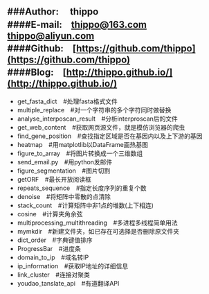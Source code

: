 ###Author: 　**thippo**   
####E-mail:　[thippo@163.com](mailto:thippo@163.com)　[thippo@aliyun.com](mailto:thippo@aliyun.com)   
####Github:　[https://github.com/thippo](https://github.com/thippo)   
####Blog:　[http://thippo.github.io/](http://thippo.github.io/)   
---

 - get_fasta_dict　#处理fasta格式文件
 - multiple_replace　#对一个字符串的多个字符同时做替换
 - analyse_interposcan_result　#分析interproscan后的文件
 - get_web_content　#获取网页源文件，就是模仿浏览器的爬虫
 - find_gene_position　#查找指定区域是否在基因内以及上下游的基因
 - heatmap　#用matplotlib以DataFrame画热基图
 - figure_to_array　#将图片转换成一个三维数组
 - send_email.py　#用python发邮件
 - figure_segmentation　#图片切割
 - getORF　#最长开放阅读框
 - repeats_sequence　#指定长度序列的重复个数
 - denoise　#将矩阵中零散的点清除
 - stack_count　#计算矩阵中非1点的堆数(上下相连)
 - cosine　#计算夹角余弦
 - multiprocessing_multithreading　#多进程多线程简单用法
 - mymkdir　#新建文件夹，如已存在可选择是否删除原文件夹
 - dict_order　#字典键值排序
 - ProgressBar　#进度条
 - domain_to_ip　#域名转IP
 - ip_information　#获取IP地址的详细信息
 - link_cluster　#连接对聚类
 - youdao_tanslate_api　#有道翻译API
